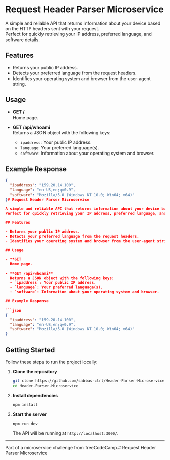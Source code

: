 # Request Header Parser Microservice

A simple and reliable API that returns information about your device based on the HTTP headers sent with your request.  
Perfect for quickly retrieving your IP address, preferred language, and software details.

## Features

- Returns your public IP address.
- Detects your preferred language from the request headers.
- Identifies your operating system and browser from the user-agent string.

## Usage

- **GET /**  
  Home page.

- **GET /api/whoami**  
  Returns a JSON object with the following keys:
  - `ipaddress`: Your public IP address.
  - `language`: Your preferred language(s).
  - `software`: Information about your operating system and browser.

## Example Response

```json
{
  "ipaddress": "159.20.14.100",
  "language": "en-US,en;q=0.9",
  "software": "Mozilla/5.0 (Windows NT 10.0; Win64; x64)"
}# Request Header Parser Microservice

A simple and reliable API that returns information about your device based on the HTTP headers sent with your request.  
Perfect for quickly retrieving your IP address, preferred language, and software details.

## Features

- Returns your public IP address.
- Detects your preferred language from the request headers.
- Identifies your operating system and browser from the user-agent string.

## Usage

- **GET
  Home page.

- **GET /api/whoami**  
  Returns a JSON object with the following keys:
  - `ipaddress`: Your public IP address.
  - `language`: Your preferred language(s).
  - `software`: Information about your operating system and browser.

## Example Response

```json
{
  "ipaddress": "159.20.14.100",
  "language": "en-US,en;q=0.9",
  "software": "Mozilla/5.0 (Windows NT 10.0; Win64; x64)"
}
```

## Getting Started

Follow these steps to run the project locally:

1. **Clone the repository**
   ```sh
   git clone https://github.com/sabbas-ctrl/Header-Parser-Microservice.git
   cd Header-Parser-Microservice
   ```

2. **Install dependencies**
   ```sh
   npm install
   ```

3. **Start the server**
   ```sh
   npm run dev
   ```
   The API will be running at `http://localhost:3000/`.

---

Part of a microservice challenge from freeCodeCamp.# Request Header Parser Microservice
